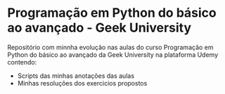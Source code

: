 # Programação em Python do básico ao avançado - Geek University

Repositório com minnha evolução nas aulas do curso Programação em Python do básico ao avançado da Geek University na plataforma Udemy contendo:
 - Scripts das minhas anotações das aulas
 - Minhas resoluções dos exercicios propostos
